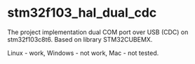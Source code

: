# stm32f103_hal_dual_cdc

The project implementation dual COM port over USB (CDC) on stm32f103c8t6. Based on library STM32CUBEMX.

Linux - work, Windows - not work, Mac - not tested.
